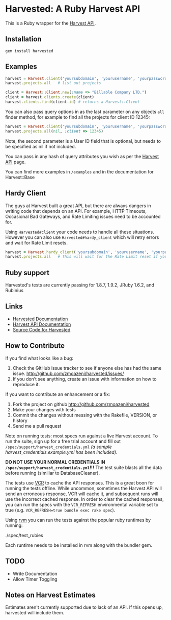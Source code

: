 # Harvested: A Ruby Harvest API

This is a Ruby wrapper for the [Harvest API](http://www.getharvest.com/api).

## Installation

    gem install harvested

## Examples

```ruby
harvest = Harvest.client('yoursubdomain', 'yourusername', 'yourpassword')
harvest.projects.all   # list out projects

client = Harvest::Client.new(:name => "Billable Company LTD.")
client = harvest.clients.create(client)
harvest.clients.find(client.id) # returns a Harvest::Client
```

You can also pass query options in as the last parameter on any objects `all` finder
method, for example to find all the projects for client ID 12345:

```ruby
harvest = Harvest.client('yoursubdomain', 'yourusername', 'yourpassword')
harvest.projects.all(nil, :client => 12345)
```

Note, the second parameter is a User ID field that is optional, but needs to be specified
as nil if not included.

You can pass in any hash of query attributes you wish as per the
[Harvest API](http://www.getharvest.com/api) page.

You can find more examples in `/examples` and in the documentation for Harvest::Base

## Hardy Client

The guys at Harvest built a great API, but there are always dangers in writing code that depends on an API. For example, HTTP Timeouts, Occasional Bad Gateways, and Rate Limiting issues need to be accounted for.

Using `Harvested#client` your code needs to handle all these situations. However you can also use `Harvested#hardy_client` which will retry errors and wait for Rate Limit resets.

```ruby
harvest = Harvest.hardy_client('yoursubdomain', 'yourusername', 'yourpassword')
harvest.projects.all   # This will wait for the Rate Limit reset if you have gone over your limit
```

## Ruby support

Harvested's tests are currently passing for 1.8.7, 1.9.2, JRuby 1.6.2, and Rubinius

## Links

* [Harvested Documentation](http://rdoc.info/projects/zmoazeni/harvested)
* [Harvest API Documentation](http://www.getharvest.com/api)
* [Source Code for Harvested](http://github.com/zmoazeni/harvested)

## How to Contribute

If you find what looks like a bug:

1. Check the GitHub issue tracker to see if anyone else has had the same issue.
http://github.com/zmoazeni/harvested/issues/
2. If you don’t see anything, create an issue with information on how to reproduce it.

If you want to contribute an enhancement or a fix:

1. Fork the project on github http://github.com/zmoazeni/harvested
2. Make your changes with tests
3. Commit the changes without messing with the Rakefile, VERSION, or history
4. Send me a pull request

Note on running tests: most specs run against a live Harvest account. To run the suite, sign up for a free trial account and fill out `/spec/support/harvest_credentials.yml` *(a sample harvest_credentials.example.yml has been included)*.

**DO NOT USE YOUR NORMAL CREDENTIALS IN `/spec/support/harvest_credentials.yml`!!!** The test suite blasts all the data before running (similiar to DatabaseCleaner).

The tests use [VCR](https://github.com/myronmarston/vcr) to cache the API responses. This is a great boon for running the tests offline. While uncommon, sometimes the Harvest API will send an erroneous response, VCR will cache it, and subsequent runs will use the incorrect cached response. In order to clear the cached responses, you can run the specs with the `VCR_REFRESH` environmental variable set to true (e.g. `VCR_REFRESH=true bundle exec rake spec`).

Using [rvm](https://rvm.beginrescueend.com/) you can run the tests against the popular ruby runtimes by running:

  ./spec/test_rubies

Each runtime needs to be installed in rvm along with the bundler gem.

## TODO

* Write Documentation
* Allow Timer Toggling

## Notes on Harvest Estimates

Estimates aren't currently supported due to lack of an API. If this opens up, harvested will include them.

